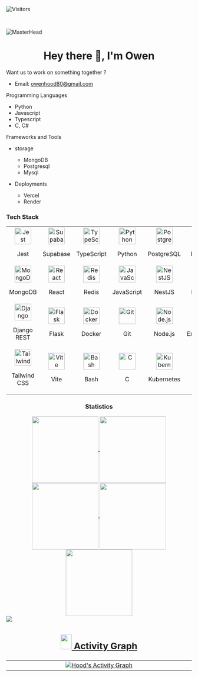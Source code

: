 <p align="left"> <img src="https://komarev.com/ghpvc/?username=MurungaOwen&label=Visitors&color=87CEEB&style=flat" alt="Visitors"/> </p></br>

![MasterHead](https://rishavanand.github.io/static/images/greetings.gif)
<h1 align="center">Hey there 👋, I'm Owen</h1>

Want us to  work on something together ?
  - Email: owenhood80@gmail.com

Programming Languages
- Python
- Javascript
- Typescript
- C, C#

Frameworks and Tools
  - storage
    - MongoDB
    - Postgresql
    - Mysql

  - Deployments
    - Vercel
    - Render

### Tech Stack

<table width="100">
  <tr>
    <td align='center' width="150">
        <img src="https://raw.githubusercontent.com/jestjs/jest/main/website/static/img/jest.png" alt="Jest" width="45" height="45"><br>
      <p>Jest</p>
    </td>
    <td align='center' width="150">
        <img src="https://img.icons8.com/color/100/supabase.png" alt="Supabase" width="45" height="45"><br>
      <p>Supabase</p>
    </td>
    <td align='center' width="150">
        <img src="https://img.icons8.com/color/100/typescript.png" alt="TypeScript" width="45" height="45"><br>
      <p>TypeScript</p>
    </td>
    <td align='center' width="150">
        <img src="https://img.icons8.com/color/100/python.png" alt="Python" width="45" height="45"><br>
      <p>Python</p>
    </td>
    <td align='center' width="150">
        <img src="https://img.icons8.com/color/100/postgreesql.png" alt="PostgreSQL" width="45" height="45"><br>
      <p>PostgreSQL</p>
    </td>
    <td align='center' width="150">
        <img src="https://img.icons8.com/color/100/mysql-logo.png" alt="MySQL" width="45" height="45"><br>
      <p>MySQL</p>
    </td>
  </tr>
  <tr>
    <td align='center' width="150">
        <img src="https://img.icons8.com/color/100/mongodb.png" alt="MongoDB" width="45" height="45"><br>
      <p>MongoDB</p>
    </td>
    <td align='center' width="150">
        <img src="https://img.icons8.com/color/100/react-native.png" alt="React" width="45" height="45"><br>
      <p>React</p>
    </td>
    <td align='center' width="150">
        <img src="https://img.icons8.com/color/100/redis.png" alt="Redis" width="45" height="45"><br>
      <p>Redis</p>
    </td>
    <td align='center' width="150">
        <img src="https://img.icons8.com/color/100/javascript.png" alt="JavaScript" width="45" height="45"><br>
      <p>JavaScript</p>
    </td>
    <td align='center' width="150">
        <img src="https://img.icons8.com/color/100/nestjs.png" alt="NestJS" width="45" height="45"><br>
      <p>NestJS</p>
    </td>
    <td align='center' width="150">
        <img src="https://img.icons8.com/color/100/django.png" alt="Django" width="45" height="45"><br>
      <p>Django</p>
    </td>
  </tr>
  <tr>
    <td align='center' width="150">
        <img src="https://www.django-rest-framework.org/img/logo.png" alt="Django REST Framework" width="45" height="45"><br>
      <p>Django REST</p>
    </td>
    <td align='center' width="150">
        <img src="https://img.icons8.com/color/100/flask.png" alt="Flask" width="45" height="45"><br>
      <p>Flask</p>
    </td>
    <td align='center' width="150">
        <img src="https://img.icons8.com/color/100/docker.png" alt="Docker" width="45" height="45"><br>
      <p>Docker</p>
    </td>
    <td align='center' width="150">
        <img src="https://img.icons8.com/color/100/git.png" alt="Git" width="45" height="45"><br>
      <p>Git</p>
    </td>
    <td align='center' width="150">
        <img src="https://img.icons8.com/color/100/nodejs.png" alt="Node.js" width="45" height="45"><br>
      <p>Node.js</p>
    </td>
    <td align='center' width="150">
        <img src="https://img.icons8.com/color/100/express-js.png" alt="Express.js" width="45" height="45"><br>
      <p>Express.js</p>
    </td>
  </tr>
  <tr>
    <td align='center' width="150">
        <img src="https://img.icons8.com/color/100/tailwindcss.png" alt="Tailwind CSS" width="45" height="45"><br>
      <p>Tailwind CSS</p>
    </td>
    <td align='center' width="150">
        <img src="https://img.icons8.com/color/100/vite.png" alt="Vite" width="45" height="45"><br>
      <p>Vite</p>
    </td>
    <td align='center' width="150">
        <img src="https://img.icons8.com/color/100/bash.png" alt="Bash" width="45" height="45"><br>
      <p>Bash</p>
    </td>
    <td align='center' width="150">
        <img src="https://img.icons8.com/color/100/c-programming.png" alt="C" width="45" height="45"><br>
      <p>C</p>
    </td>
    <td align="center" width="150">
      <img src="https://cdn.jsdelivr.net/gh/devicons/devicon/icons/kubernetes/kubernetes-plain-wordmark.svg" alt="Kubernetes" width="45" height="45"><br>
      <p>Kubernetes</p>
    </td>
    <td align='center' width="150">
        <img src="https://img.icons8.com/color/100/java-coffee-cup-logo--v1.png" alt="Java" width="45" height="45"><br>
      <p>Java</p>
    </td>
    

  </tr>
</table>

<h3 align="center">Statistics</h3>
<div align="center">
  <a href="https://github.com/rennf93/rennf93">
  <img align="center" src="http://github-profile-summary-cards.vercel.app/api/cards/stats?username=MurungaOwen&theme=2077" height="180em" />
  <img align="center" src="http://github-profile-summary-cards.vercel.app/api/cards/most-commit-language?username=MurungaOwen&theme=2077" height="180em" />
  <img align="center" src="http://github-profile-summary-cards.vercel.app/api/cards/repos-per-language?username=MurungaOwen&theme=2077" height="180em" />
  <img align="center" src="http://github-profile-summary-cards.vercel.app/api/cards/productive-time?username=MurungaOwen&theme=2077" height="180em" />
  <img align="center" src="http://github-profile-summary-cards.vercel.app/api/cards/profile-details?username=MurungaOwen&theme=2077" height="180em" />
</div>

<img src="https://user-images.githubusercontent.com/73097560/115834477-dbab4500-a447-11eb-908a-139a6edaec5c.gif">


## <div align="center"><h3><img src="https://github.com/user-attachments/assets/2b945ead-ec19-4428-bd51-4e3979494969" width = 30px height = 40px> Activity Graph </h3></div>

<table width="100">
  <tr border="0">
    <td align='center' width="1010">
      <img  align="center"  src="https://github-readme-activity-graph.vercel.app/graph/?username=MurungaOwen&theme=github-dark&hide_border=true" img alt="Hood's Activity Graph"/>
    </td>
  </tr>
</table>
